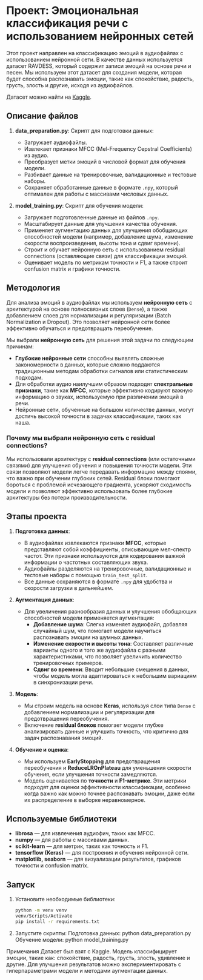 # Проект: Эмоциональная классификация речи с использованием нейронных сетей

Этот проект направлен на классификацию эмоций в аудиофайлах с использованием нейронной сети. В качестве данных используется датасет RAVDESS, который содержит записи эмоций на основе речи и песен. Мы используем этот датасет для создания модели, которая будет способна распознавать эмоции, такие как спокойствие, радость, грусть, злость и другие, исходя из аудиофайлов.

Датасет можно найти на [Kaggle](https://www.kaggle.com/datasets/uwrfkaggler/ravdess-emotional-speech-audio/data).

## Описание файлов

1. **data_preparation.py**: Скрипт для подготовки данных:
   - Загружает аудиофайлы.
   - Извлекает признаки MFCC (Mel-Frequency Cepstral Coefficients) из аудио.
   - Преобразует метки эмоций в числовой формат для обучения модели.
   - Разбивает данные на тренировочные, валидационные и тестовые наборы.
   - Сохраняет обработанные данные в формате `.npy`, который оптимален для работы с массивами числовых данных.

2. **model_training.py**: Скрипт для обучения модели:
   - Загружает подготовленные данные из файлов `.npy`.
   - Масштабирует данные для улучшения качества обучения.
   - Применяет аугментацию данных для улучшения обобщающих способностей модели (например, добавление шума, изменение скорости воспроизведения, высоты тона и сдвиг времени).
   - Строит и обучает нейронную сеть с использованием residual connections (оставляющие связи) для классификации эмоций.
   - Оценивает модель по метрикам точности и F1, а также строит confusion matrix и графики точности.

## Методология

Для анализа эмоций в аудиофайлах мы используем **нейронную сеть** с архитектурой на основе полносвязных слоев (`Dense`), а также добавлением слоев для нормализации и регуляризации (Batch Normalization и Dropout). Это позволяет нейронной сети более эффективно обучаться и предотвращать переобучение.

Мы выбрали **нейронную сеть** для решения этой задачи по следующим причинам:
- **Глубокие нейронные сети** способны выявлять сложные закономерности в данных, которые сложно поддаются традиционным методам обработки сигналов или статистическим подходам.
- Для обработки аудио наилучшим образом подходят **спектральные признаки**, такие как **MFCC**, которые эффективно кодируют важную информацию о звуках, используемую при различении эмоций в речи.
- Нейронные сети, обученные на большом количестве данных, могут достичь высокой точности в задачах классификации, таких как наша.

### Почему мы выбрали нейронную сеть с residual connections?

Мы использовали архитектуру с **residual connections** (или остаточными связями) для улучшения обучения и повышения точности модели. Эти связи позволяют модели легче передавать информацию между слоями, что важно при обучении глубоких сетей. Residual блоки помогают бороться с проблемой исчезающего градиента, ускоряют сходимость модели и позволяют эффективно использовать более глубокие архитектуры без потери производительности.

## Этапы проекта

1. **Подготовка данных**:
   - В аудиофайлах извлекаются признаки **MFCC**, которые представляют собой коэффициенты, описывающие мел-спектр частот. Эти признаки используются для кодирования важной информации о частотных составляющих звука.
   - Аудиофайлы разделяются на тренировочные, валидационные и тестовые наборы с помощью `train_test_split`.
   - Все данные сохраняются в формате `.npy` для удобства и скорости загрузки в дальнейшем.

2. **Аугментация данных**:
   - Для увеличения разнообразия данных и улучшения обобщающих способностей модели применяется аугментация:
     - **Добавление шума**: Слегка изменяет аудиофайл, добавляя случайный шум, что помогает модели научиться распознавать эмоции на шумных данных.
     - **Изменение скорости и высоты тона**: Составляет различные варианты одного и того же аудиофайла с разными характеристиками, что позволяет увеличить количество тренировочных примеров.
     - **Сдвиг во времени**: Вводит небольшие смещения в данных, чтобы модель могла адаптироваться к небольшим вариациям в синхронизации речи.

3. **Модель**:
   - Мы строим модель на основе **Keras**, используя слои типа `Dense` с добавлением нормализации и регуляризации для предотвращения переобучения. 
   - Включение **residual блоков** помогает модели глубже анализировать данные и улучшить точность, что критично для задач распознавания эмоций.

4. **Обучение и оценка**:
   - Мы используем **EarlyStopping** для предотвращения переобучения и **ReduceLROnPlateau** для уменьшения скорости обучения, если улучшения точности замедляются.
   - Модель оценивается по **точности** и **F1-метрике**. Эти метрики подходят для оценки эффективности классификации, особенно когда важно как можно точнее распознавать эмоции, даже если их распределение в выборке неравномерное.

## Используемые библиотеки

- **librosa** — для извлечения аудиофич, таких как MFCC.
- **numpy** — для работы с массивами данных.
- **scikit-learn** — для метрик, таких как точность и F1.
- **tensorflow (Keras)** — для построения и обучения нейронной сети.
- **matplotlib, seaborn** — для визуализации результатов, графиков точности и confusion matrix.

## Запуск

1. Установите необходимые библиотеки:
   ```bash
   python -m venv venv
   venv/Scripts/Activate
   pip install -r requirements.txt
   ```
2. Запустите скрипты:
Подготовка данных: python data_preparation.py
Обучение модели: python model_training.py


Примечания
Датасет был взят с Kaggle.
Модель классифицирует эмоции, такие как: спокойствие, радость, грусть, злость, удивление и другие.
Для улучшения результатов можно экспериментировать с гиперпараметрами модели и методами аугментации данных.

